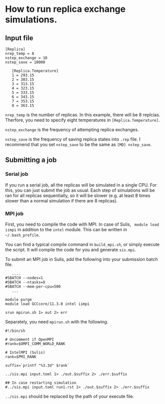# How to run replica exchange simulations.

## Input file

```
[Replica]
nrep_temp = 8
nstep_exchange = 10
nstep_save = 10000

   [Replica.Temperature]
   1 = 293.15
   2 = 303.15
   3 = 313.15
   4 = 323.15
   5 = 333.15
   6 = 343.15
   7 = 353.15
   8 = 363.15
```

`nrep_temp` is the number of replicas. In this example, there will be 8 replcias. Therfore, you need to specify eight temperatures in `[Replica.Temperature]`.

`nstep_exchange` is the frequency of attempting replica exchanges. 

`nstep_save` is the frequency of saving replica states into `.rep` file. I recommend that you set `nstep_save` to be the same as `[MD] nstep_save`.

## Submitting a job

### Serial job
If you run a serial job, all the replicas will be simulated in a single CPU. For this, you can just submit the job as usual. Each step of simulations will be ran for all replicas sequentially, so it will be slower (e.g. at least 8 times slower than a normal simulation if there are 8 replicas).

### MPI job

First, you need to compile the code with MPI. In case of Sulis, ` module load iimpi` in addition to the `intel` module. This can be written in `~/.bash_profile`.

You can find a typical compile command in `build_mpi.sh`, or simply execute the script. It will compile the code for you and generate `sis.mpi`. 

To submit an MPI job in Sulis, add the following into your submission batch file.

```
   ....
#SBATCH --nodes=1
#SBATCH --ntasks=8
#SBATCH --mem-per-cpu=500
   ...
   
module purge
module load GCCcore/11.3.0 intel iimpi

srun mpirun.sh 1> out 2> err
```

Separately, you need `mpirun.sh` with the following.

``` 
#!/bin/sh

# Uncomment if OpenMPI
#rank=$OMPI_COMM_WORLD_RANK

# IntelMPI (Sulis)
rank=$PMI_RANK

suffix=`printf "%3.3d" $rank`

../sis.mpi input.toml 1> ./out.$suffix 2> ./err.$suffix

## In case restarting simulation
#../sis.mpi input.toml run1.rst 1> ./out.$suffix 2> ./err.$suffix
```

`../sis.mpi` should be replaced by the path of your execute file.



